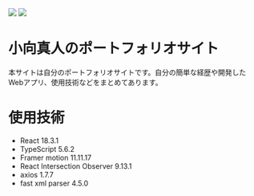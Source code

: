 <img src="https://img.shields.io/badge/-React-61DAFB.svg?logo=react&style=plastic">
<img src="https://img.shields.io/badge/-Typescript-007ACC.svg?logo=typescript&style=plastic">

# 小向真人のポートフォリオサイト
本サイトは自分のポートフォリオサイトです。自分の簡単な経歴や開発したWebアプリ、使用技術などをまとめてあります。

# 使用技術
- React 18.3.1
- TypeScript 5.6.2
- Framer motion 11.11.17
- React Intersection Observer 9.13.1
- axios 1.7.7
- fast xml parser 4.5.0



